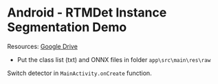 # Android - RTMDet Instance Segmentation Demo

Resources: [Google Drive](https://drive.google.com/file/d/1l7BJmixeM2OszGW4S_zLEBRrimRqokHX/view?usp=sharing)
- Put the class list (txt) and ONNX files in folder `app\src\main\res\raw`

Switch detector in `MainActivity.onCreate` function.
